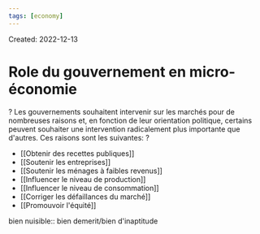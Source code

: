 ```yaml
---
tags: [economy] 
---
```

Created: 2022-12-13

# Role du gouvernement en micro-économie
?
Les gouvernements souhaitent intervenir sur les marchés pour de nombreuses raisons et, en fonction de leur orientation politique, certains peuvent souhaiter une intervention radicalement plus importante que d'autres. Ces raisons sont les suivantes:
?
- [[Obtenir des recettes publiques]]
- [[Soutenir les entreprises]]
- [[Soutenir les ménages à faibles revenus]]
- [[Influencer le niveau de production]]
- [[Influencer le niveau de consommation]]
- [[Corriger les défaillances du marché]]
- [[Promouvoir l'équité]]
<!--SR:!2023-08-05,109,190-->

bien nuisible:: bien demerit/bien d'inaptitude
<!--SR:!2023-06-22,95,270-->

<!--SR:!2023-03-11,45,210-->
